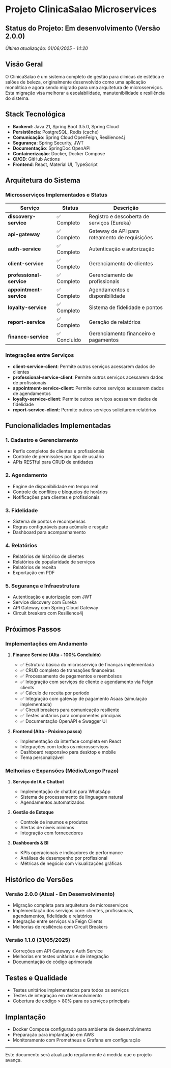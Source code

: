 # Projeto ClinicaSalao Microservices

## Status do Projeto: Em desenvolvimento (Versão 2.0.0)
*Última atualização: 01/06/2025 - 14:20*

## Visão Geral
O ClinicaSalao é um sistema completo de gestão para clínicas de estética e salões de beleza, originalmente desenvolvido como uma aplicação monolítica e agora sendo migrado para uma arquitetura de microsserviços. Esta migração visa melhorar a escalabilidade, manutenibilidade e resiliência do sistema.

## Stack Tecnológica
- **Backend**: Java 21, Spring Boot 3.5.0, Spring Cloud
- **Persistência**: PostgreSQL, Redis (cache)
- **Comunicação**: Spring Cloud OpenFeign, Resilience4j
- **Segurança**: Spring Security, JWT
- **Documentação**: SpringDoc OpenAPI
- **Containerização**: Docker, Docker Compose
- **CI/CD**: GitHub Actions
- **Frontend**: React, Material UI, TypeScript

## Arquitetura do Sistema

### Microsserviços Implementados e Status

| Serviço | Status | Descrição |
|---------|--------|-----------|
| **discovery-service** | ✅ Completo | Registro e descoberta de serviços (Eureka) |
| **api-gateway** | ✅ Completo | Gateway de API para roteamento de requisições |
| **auth-service** | ✅ Completo | Autenticação e autorização |
| **client-service** | ✅ Completo | Gerenciamento de clientes |
| **professional-service** | ✅ Completo | Gerenciamento de profissionais |
| **appointment-service** | ✅ Completo | Agendamentos e disponibilidade |
| **loyalty-service** | ✅ Completo | Sistema de fidelidade e pontos |
| **report-service** | ✅ Completo | Geração de relatórios |
| **finance-service** | ✅ Concluído | Gerenciamento financeiro e pagamentos |

### Integrações entre Serviços

- **client-service-client**: Permite outros serviços acessarem dados de clientes
- **professional-service-client**: Permite outros serviços acessarem dados de profissionais
- **appointment-service-client**: Permite outros serviços acessarem dados de agendamentos
- **loyalty-service-client**: Permite outros serviços acessarem dados de fidelidade
- **report-service-client**: Permite outros serviços solicitarem relatórios

## Funcionalidades Implementadas

### 1. Cadastro e Gerenciamento
- Perfis completos de clientes e profissionais
- Controle de permissões por tipo de usuário
- APIs RESTful para CRUD de entidades

### 2. Agendamento
- Engine de disponibilidade em tempo real
- Controle de conflitos e bloqueios de horários
- Notificações para clientes e profissionais

### 3. Fidelidade
- Sistema de pontos e recompensas
- Regras configuráveis para acúmulo e resgate
- Dashboard para acompanhamento

### 4. Relatórios
- Relatórios de histórico de clientes
- Relatórios de popularidade de serviços
- Relatórios de receita
- Exportação em PDF

### 5. Segurança e Infraestrutura
- Autenticação e autorização com JWT
- Service discovery com Eureka
- API Gateway com Spring Cloud Gateway
- Circuit breakers com Resilience4j

## Próximos Passos

### Implementações em Andamento

1. **Finance Service (Alta - 100% Concluído)**
   - ✅ Estrutura básica do microsserviço de finanças implementada
   - ✅ CRUD completo de transações financeiras
   - ✅ Processamento de pagamentos e reembolsos
   - ✅ Integração com serviços de cliente e agendamento via Feign clients
   - ✅ Cálculo de receita por período
   - ✅ Integração com gateway de pagamento Asaas (simulação implementada)
   - ✅ Circuit breakers para comunicação resiliente
   - ✅ Testes unitários para componentes principais
   - ✅ Documentação OpenAPI e Swagger UI

2. **Frontend (Alta - Próximo passo)**
   - Implementação da interface completa em React
   - Integrações com todos os microsserviços
   - Dashboard responsivo para desktop e mobile
   - Tema personalizável

### Melhorias e Expansões (Médio/Longo Prazo)

1. **Serviço de IA e Chatbot**
   - Implementação de chatbot para WhatsApp
   - Sistema de processamento de linguagem natural
   - Agendamentos automatizados

2. **Gestão de Estoque**
   - Controle de insumos e produtos
   - Alertas de níveis mínimos
   - Integração com fornecedores

3. **Dashboards & BI**
   - KPIs operacionais e indicadores de performance
   - Análises de desempenho por profissional
   - Métricas de negócio com visualizações gráficas

## Histórico de Versões

### Versão 2.0.0 (Atual - Em Desenvolvimento)
- Migração completa para arquitetura de microsserviços
- Implementação dos serviços core: clientes, profissionais, agendamentos, fidelidade e relatórios
- Integração entre serviços via Feign Clients
- Melhorias de resiliência com Circuit Breakers

### Versão 1.1.0 (31/05/2025)
- Correções em API Gateway e Auth Service
- Melhorias em testes unitários e de integração
- Documentação de código aprimorada

## Testes e Qualidade
- Testes unitários implementados para todos os serviços
- Testes de integração em desenvolvimento
- Cobertura de código > 80% para os serviços principais

## Implantação
- Docker Compose configurado para ambiente de desenvolvimento
- Preparação para implantação em AWS
- Monitoramento com Prometheus e Grafana em configuração

---

Este documento será atualizado regularmente à medida que o projeto avança.
